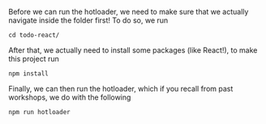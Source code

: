 Before we can run the hotloader, we need to make sure that we actually navigate inside the folder first! To do so, we run
```
cd todo-react/
```
After that, we actually need to install some packages (like React!), to make this project run
```
npm install
```
Finally, we can then run the hotloader, which if you recall from past workshops, we do with the following
```
npm run hotloader
```